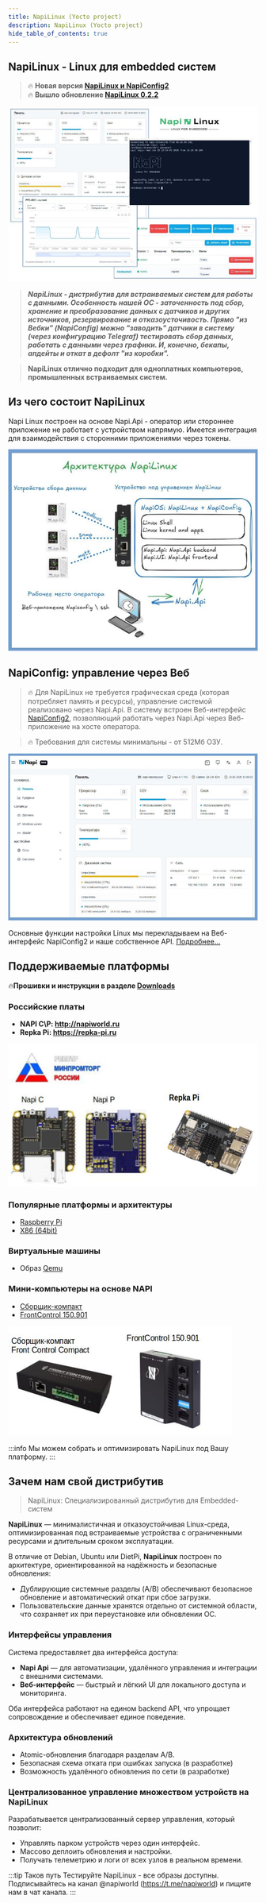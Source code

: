```yaml
---
title: NapiLinux (Yocto project)
description: NapiLinux (Yocto project)
hide_table_of_contents: true
---
```


<!-- ![NapiLinux](img-logo/logo-2.png) -->

## NapiLinux - Linux для embedded систем

>:fire: **Новая версия [NapiLinux и NapiConfig2](/blog/napilinux-0.2.1)** \
>:fire: **Вышло обновление [NapiLinux 0.2.2](/blog/napilinux-0.2.2)**

![](img021-arch/main-021.jpg)


>***NapiLinux - дистрибутив для встраиваемых систем для работы с данными. Особенность нашей ОС - заточенность под сбор, хранение и преобразование данных с датчиков и других источников, резервирование и отказоусточивость. Прямо "из Вебки" (NapiConfig) можно "заводить" датчики в систему (через конфигурацию Telegraf) тестировать сбор данных, работать с данными через графики. И, конечно, бекапы, апдейты и откат в дефолт "из коробки".***

>**NapiLinux отлично подходит для одноплатных компьютеров, промышленных встраиваемых систем.**

## Из чего состоит NapiLinux

Napi Linux построен на основе Napi.Api - оператор или стороннее приложение не работает с устройством напрямую. Имеется интеграция для взаимодействия с сторонними приложениями через токены.

![](img021-arch/arch-021-1.jpg)

## NapiConfig: управление через Веб

>:fire: Для NapiLinux не требуется графическая среда (которая потребляет память и ресурсы), управление системой реализовано через Napi.Api. В систему встроен Веб-интерфейс [NapiConfig2](/napiconfig2/), позволяющий работать через Napi.Api через Веб-приложение на хосте оператора.

>:fire: Требования для системы минимальны - от 512Мб ОЗУ.

![](../../napiconfig2/img-0.2.1/main-0.2.1-2.jpg)

Основные функции настройки Linux мы перекладываем на Веб-интерфейс NapiConfig2 и наше собственное API.
[Подробнее...](/napiConfig/)

## Поддерживаемые платформы

:fire:**Прошивки и инструкции в разделе [Downloads](/downloads)**

### Российские платы

- **NAPI С\P: http://napiworld.ru**
- **Repka Pi: https://repka-pi.ru**

![](img-arch/napi-c-repka-mpt-1.jpg)

### Популярные платформы и архитектуры

- [Raspberry Pi](/downloads)
- [X86 (64bit)](/downloads)

### Виртуальные машины

- Образ [Qemu](/downloads)


### Мини-компьютеры на основе NAPI

- [Сборщик-компакт](https://napiworld.ru/docs/computers/frontcontrol-compact)
- [FrontControl 150.901](https://nnz-ipc.ru/catalogue/front_man/front_control/front_control_pc/)

![](../../static/img/compact-1.jpg)


:::info
Мы можем собрать и оптимизировать NapiLinux под Вашу платформу.
:::

## Зачем нам свой дистрибутив

>NapiLinux: Специализированный дистрибутив для Embedded-систем

**NapiLinux** — минималистичная и отказоустойчивая Linux-среда, оптимизированная под встраиваемые устройства с ограниченными ресурсами и длительным сроком эксплуатации.

В отличие от Debian, Ubuntu или DietPi, **NapiLinux** построен по архитектуре, ориентированной на надёжность и безопасные обновления:

- Дублирующие системные разделы (A/B) обеспечивают безопасное обновление и автоматический откат при сбое загрузки.
- Пользовательские данные хранятся отдельно от системной области, что сохраняет их при переустановке или обновлении ОС.

### Интерфейсы управления

Система предоставляет два интерфейса доступа:

- **Napi Api** — для автоматизации, удалённого управления и интеграции с внешними системами.
- **Веб-интерфейс** — быстрый и лёгкий UI для локального доступа и мониторинга.

Оба интерфейса работают на едином backend API, что упрощает сопровождение и обеспечивает единое поведение.

### Архитектура обновлений

- Atomic-обновления благодаря разделам A/B.
- Безопасная схема отката при ошибках запуска (в разработке)
- Возможность удалённого обновления по сети (в разработке)

### Централизованное управление множеством устройств на NapiLinux

Разрабатывается централизованный сервер управления, который позволит:

- Управлять парком устройств через один интерфейс.
- Массово деплоить обновления и настройки.
- Получать телеметрию и логи от всех узлов в реальном времени.

:::tip Таков путь
Тестируйте NapiLinux - все образы доступны. Подписывайтесь на канал @napiworld (https://t.me/napiworld) и пищите нам в чат канала.
:::
